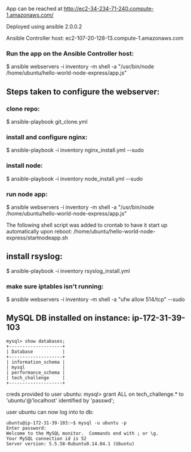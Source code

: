 App can be reached at http://ec2-34-234-71-240.compute-1.amazonaws.com/

Deployed using ansible 2.0.0.2

Ansible Controller host: ec2-107-20-128-13.compute-1.amazonaws.com

### Run the app on the Ansible Controller host:
$ ansible webservers -i inventory -m shell -a "/usr/bin/node /home/ubuntu/hello-world-node-express/app.js"

## Steps taken to configure the webserver:

### clone repo:
$ ansible-playbook git_clone.yml

### install and configure nginx:
$ ansible-playbook -i inventory nginx_install.yml --sudo

### install node:
$ ansible-playbook -i inventory node_install.yml --sudo

### run node app:
$ ansible webservers -i inventory -m shell -a "/usr/bin/node /home/ubuntu/hello-world-node-express/app.js"

The following shell script was added to crontab to have it start up automatically upon reboot: /home/ubuntu/hello-world-node-express/startnodeapp.sh

## install rsyslog:
$ ansible-playbook -i inventory rsyslog_install.yml

### make sure iptables isn't running:
$ ansible webservers -i inventory -m shell -a "ufw allow 514/tcp" --sudo

## MySQL DB installed on instance: ip-172-31-39-103
```
mysql> show databases;
+--------------------+
| Database           |
+--------------------+
| information_schema |
| mysql              |
| performance_schema |
| tech_challenge     |
+--------------------+
```
creds provided to user ubuntu:
mysql> grant ALL on tech_challenge.* to 'ubuntu'@'localhost' identified by 'passwd';

user ubuntu can now log into to db:
```
ubuntu@ip-172-31-39-103:~$ mysql -u ubuntu -p
Enter password:
Welcome to the MySQL monitor.  Commands end with ; or \g.
Your MySQL connection id is 52
Server version: 5.5.58-0ubuntu0.14.04.1 (Ubuntu)

```
